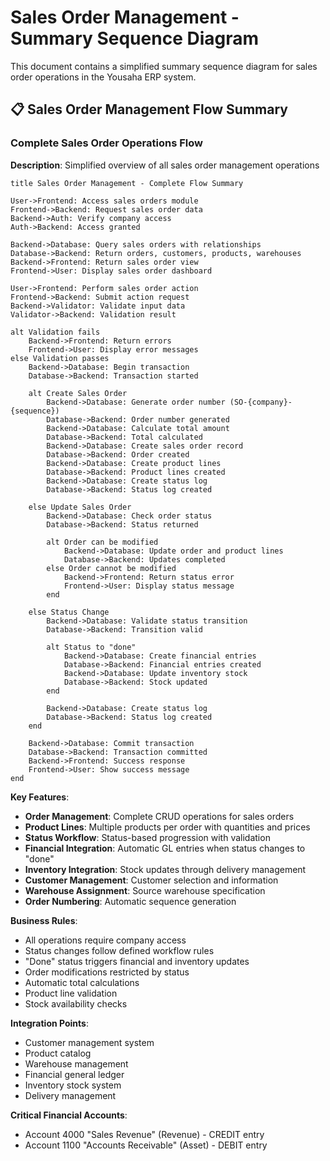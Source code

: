 # Sales Order Management - Summary Sequence Diagram

This document contains a simplified summary sequence diagram for sales order operations in the Yousaha ERP system.

## 📋 Sales Order Management Flow Summary

### Complete Sales Order Operations Flow
**Description**: Simplified overview of all sales order management operations

```sequence
title Sales Order Management - Complete Flow Summary

User->Frontend: Access sales orders module
Frontend->Backend: Request sales order data
Backend->Auth: Verify company access
Auth->Backend: Access granted

Backend->Database: Query sales orders with relationships
Database->Backend: Return orders, customers, products, warehouses
Backend->Frontend: Return sales order view
Frontend->User: Display sales order dashboard

User->Frontend: Perform sales order action
Frontend->Backend: Submit action request
Backend->Validator: Validate input data
Validator->Backend: Validation result

alt Validation fails
    Backend->Frontend: Return errors
    Frontend->User: Display error messages
else Validation passes
    Backend->Database: Begin transaction
    Database->Backend: Transaction started
    
    alt Create Sales Order
        Backend->Database: Generate order number (SO-{company}-{sequence})
        Database->Backend: Order number generated
        Backend->Database: Calculate total amount
        Database->Backend: Total calculated
        Backend->Database: Create sales order record
        Database->Backend: Order created
        Backend->Database: Create product lines
        Database->Backend: Product lines created
        Backend->Database: Create status log
        Database->Backend: Status log created
        
    else Update Sales Order
        Backend->Database: Check order status
        Database->Backend: Status returned
        
        alt Order can be modified
            Backend->Database: Update order and product lines
            Database->Backend: Updates completed
        else Order cannot be modified
            Backend->Frontend: Return status error
            Frontend->User: Display status message
        end
        
    else Status Change
        Backend->Database: Validate status transition
        Database->Backend: Transition valid
        
        alt Status to "done"
            Backend->Database: Create financial entries
            Database->Backend: Financial entries created
            Backend->Database: Update inventory stock
            Database->Backend: Stock updated
        end
        
        Backend->Database: Create status log
        Database->Backend: Status log created
    end
    
    Backend->Database: Commit transaction
    Database->Backend: Transaction committed
    Backend->Frontend: Success response
    Frontend->User: Show success message
end
```

**Key Features**:
- **Order Management**: Complete CRUD operations for sales orders
- **Product Lines**: Multiple products per order with quantities and prices
- **Status Workflow**: Status-based progression with validation
- **Financial Integration**: Automatic GL entries when status changes to "done"
- **Inventory Integration**: Stock updates through delivery management
- **Customer Management**: Customer selection and information
- **Warehouse Assignment**: Source warehouse specification
- **Order Numbering**: Automatic sequence generation

**Business Rules**:
- All operations require company access
- Status changes follow defined workflow rules
- "Done" status triggers financial and inventory updates
- Order modifications restricted by status
- Automatic total calculations
- Product line validation
- Stock availability checks

**Integration Points**:
- Customer management system
- Product catalog
- Warehouse management
- Financial general ledger
- Inventory stock system
- Delivery management

**Critical Financial Accounts**:
- Account 4000 "Sales Revenue" (Revenue) - CREDIT entry
- Account 1100 "Accounts Receivable" (Asset) - DEBIT entry
